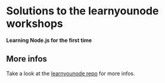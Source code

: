 # Solutions to the learnyounode workshops

**Learning Node.js for the first time**

## More infos

Take a look at the [learnyounode repo](https://github.com/rvagg/learnyounode) for more infos.